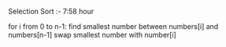
Selection Sort :- 7:58 hour

for i from 0 to n-1:
     find smallest number between numbers[i] and numbers[n-1]
     swap smallest number with number[i]


